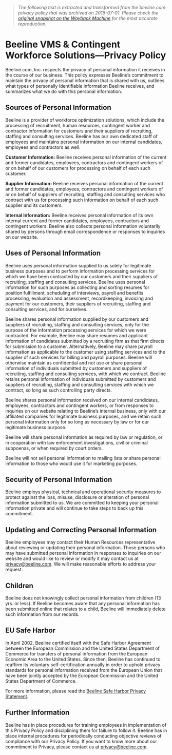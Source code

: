 > *The following text is extracted and transformed from the beeline.com privacy policy that was archived on 2016-07-01. Please check the [original snapshot on the Wayback Machine](https://web.archive.org/web/20160701193929id_/https%3A//www.beeline.com/privacy-policy) for the most accurate reproduction.*

# Beeline VMS & Contingent Workforce Solutions—Privacy Policy

Beeline.com, Inc. respects the privacy of personal information it receives in the course of our business. This policy expresses Beeline’s commitment to maintain the privacy of personal information that is shared with us, outlines what types of personally identifiable information Beeline receives, and summarizes what we do with this personal information.

## Sources of Personal Information

Beeline is a provider of workforce optimization solutions, which include the processing of recruitment, human resources, contingent worker and contractor information for customers and their suppliers of recruiting, staffing and consulting services. Beeline has our own dedicated staff of employees and maintains personal information on our internal candidates, employees and contractors as well. 

**Customer Information:** Beeline receives personal information of the current and former candidates, employees, contractors and contingent workers of or on behalf of our customers for processing on behalf of each such customer.

**Supplier Information:** Beeline receives personal information of the current and former candidates, employees, contractors and contingent workers of or on behalf of suppliers of recruiting, staffing and consulting services who contract with us for processing such information on behalf of each such supplier and its customers.

**Internal Information:** Beeline receives personal information of its own internal current and former candidates, employees, contractors and contingent workers. Beeline also collects personal information voluntarily shared by persons through email correspondence or responses to inquiries on our website.

## Uses of Personal Information

Beeline uses personal information supplied to us solely for legitimate business purposes and to perform information processing services for which we have been contracted by our customers and their suppliers of recruiting, staffing and consulting services. Beeline uses personal information for such purposes as collecting and sorting resumes for position fulfillment, scheduling of interviews, payroll and benefits processing, evaluation and assessment, recordkeeping, invoicing and payment for our customers, their suppliers of recruiting, staffing and consulting services, and for ourselves.

Beeline shares personal information supplied by our customers and suppliers of recruiting, staffing and consulting services, only for the purpose of the information processing services for which we were contracted. For example, Beeline may share resumes and applicant information of candidates submitted by a recruiting firm as that firm directs for submission to a customer. Alternatively, Beeline may share payroll information as applicable to the customer using staffing services and to the supplier of such services for billing and payroll purposes. Beeline will otherwise maintain as confidential and not use or share personal information of individuals submitted by customers and suppliers of recruiting, staffing and consulting services, with which we contract. Beeline retains personal information of individuals submitted by customers and suppliers of recruiting, staffing and consulting services with which we contract, so long as such controlling party directs.

Beeline shares personal information received on our internal candidates, employees, contractors and contingent workers, or from responses to inquiries on our website relating to Beeline’s internal business, only with our affiliated companies for legitimate business purposes, and we retain such personal information only for so long as necessary by law or for our legitimate business purpose.

Beeline will share personal information as required by law or regulation, or in cooperation with law enforcement investigations, civil or criminal subpoenas, or when required by court orders.

Beeline will not sell personal information to mailing lists or share personal information to those who would use it for marketing purposes.

## Security of Personal Information

Beeline employs physical, technical and operational security measures to protect against the loss, misuse, disclosure or alteration of personal information submitted to us. We are committed to keeping your personal information private and will continue to take steps to back up this commitment.

## Updating and Correcting Personal Information

Beeline employees may contact their Human Resources representative about reviewing or updating their personal information. Those persons who may have submitted personal information in responses to inquiries on our website and would like to review or modify it may contact us at [privacy@beeline.com](mailto:privacy@beeline.com "Email privacy@beeline.com"). We will make reasonable efforts to address your request.

## Children

Beeline does not knowingly collect personal information from children (13 yrs. or less). If Beeline becomes aware that any personal information has been submitted online that relates to a child, Beeline will immediately delete such information from our records.

## EU Safe Harbor

In April 2002, Beeline certified itself with the Safe Harbor Agreement between the European Commission and the United States Department of Commerce for transfers of personal information from the European Economic Area to the United States. Since then, Beeline has continued to reaffirm its voluntary self-certification annually in order to uphold privacy standards for personal information received from the European Union that have been jointly accepted by the European Commission and the United States Department of Commerce.

For more information, please read the [Beeline Safe Harbor Privacy Statement](https://web.archive.org/safe-harbor-privacy/ "Beeline Safe Harbor Privacy Statement").

## Further Information

Beeline has in place procedures for training employees in implementation of this Privacy Policy and disciplining them for failure to follow it. Beeline has in place internal procedures for periodically conducting objective reviews of compliance with our Privacy Policy. If you want to know more about our commitment to Privacy, please contact us at [privacy@beeline.com](mailto:privacy@beeline.com "Email privacy@beeline.com").

